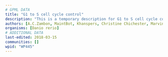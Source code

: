 ```yaml
---
# GPML DATA
title: "G1 to S cell cycle control"
description: "This is a temporary description for G1 to S cell cycle control"
authors: [A.C.Zambon, MaintBot, Khanspers, Christine Chichester, Marvin M2]
organisms: [Danio rerio]
# ADDITIONAL DATA
last-edited: 2018-03-15
communities: []
wpid: "WP445"
---
```

